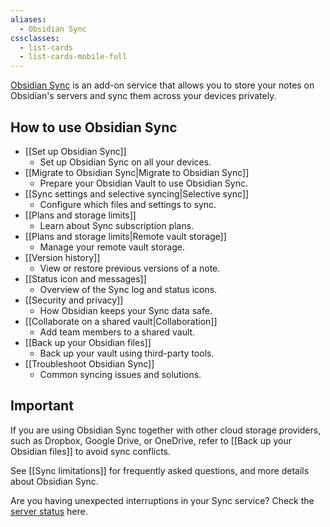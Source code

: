 ```yaml
---
aliases:
  - Obsidian Sync
cssclasses:
  - list-cards
  - list-cards-mobile-full
---
```


[Obsidian Sync](https://obsidian.md/sync) is an add-on service that allows you to store your notes on Obsidian's servers and sync them across your devices privately.

## How to use Obsidian Sync

- [[Set up Obsidian Sync]]
	- Set up Obsidian Sync on all your devices.
- [[Migrate to Obsidian Sync|Migrate to Obsidian Sync]]
	- Prepare your Obsidian Vault to use Obsidian Sync.
- [[Sync settings and selective syncing|Selective sync]]
	- Configure which files and settings to sync.
- [[Plans and storage limits]]
	- Learn about Sync subscription plans.
- [[Plans and storage limits|Remote vault storage]]
	- Manage your remote vault storage.
- [[Version history]]
	- View or restore previous versions of a note.
- [[Status icon and messages]]
	- Overview of the Sync log and status icons.
- [[Security and privacy]]
	- How Obsidian keeps your Sync data safe.
- [[Collaborate on a shared vault|Collaboration]]
	- Add team members to a shared vault.
- [[Back up your Obsidian files]]
	- Back up your vault using third-party tools.
- [[Troubleshoot Obsidian Sync]]
	- Common syncing issues and solutions.


## Important

If you are using Obsidian Sync together with other cloud storage providers, such as Dropbox, Google Drive, or OneDrive, refer to [[Back up your Obsidian files]] to avoid sync conflicts.

See [[Sync limitations]] for frequently asked questions, and more details about Obsidian Sync.

Are you having unexpected interruptions in your Sync service? Check the [server status](https://status.obsidian.md) here.
 
